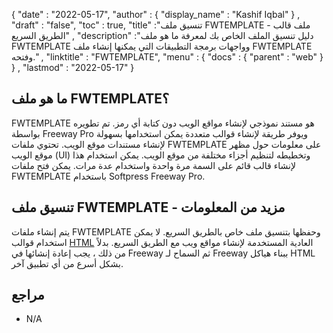 {
  "date" : "2022-05-17",
  "author" : {
    "display_name" : "Kashif Iqbal"
} ,
  "draft" : "false",
  "toc" : true,
  "title" :"تنسيق ملف FWTEMPLATE - ملف قالب الطريق السريع" ,
  "description" :"دليل تنسيق الملف الخاص بك لمعرفة ما هو ملف FWTEMPLATE وواجهات برمجة التطبيقات التي يمكنها إنشاء ملف FWTEMPLATE وفتحه." ,
  "linktitle" : "FWTEMPLATE",
  "menu" : {
    "docs" : {
      "parent" : "web"
}
} ,
  "lastmod" : "2022-05-17"
}

## ما هو ملف FWTEMPLATE؟

FWTEMPLATE هو مستند نموذجي لإنشاء مواقع الويب دون كتابة أي رمز. تم تطويره بواسطة Freeway Pro ويوفر طريقة لإنشاء قوالب متعددة يمكن استخدامها بسهولة لإنشاء مستندات موقع الويب. تحتوي ملفات FWTEMPLATE على معلومات حول مظهر موقع الويب (UI) وتخطيطه لتنظيم أجزاء مختلفة من موقع الويب. يمكن استخدام هذا لإنشاء قالب قائم على السمة مرة واحدة واستخدام عدة مرات. يمكن فتح ملفات FWTEMPLATE باستخدام Softpress Freeway Pro.

## تنسيق ملف FWTEMPLATE - مزيد من المعلومات

يتم إنشاء ملفات FWTEMPLATE وحفظها بتنسيق ملف خاص بالطريق السريع. لا يمكن استخدام قوالب [HTML](/ar/web/html/) العادية المستخدمة لإنشاء مواقع ويب مع الطريق السريع. بدلاً من ذلك ، يجب إعادة إنشائها في Freeway ثم السماح لـ Freeway ببناء هياكل HTML بشكل أسرع من أي تطبيق آخر.

## مراجع

* N/A

